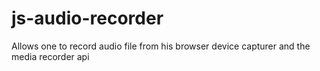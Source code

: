 # js-audio-recorder
Allows one to record audio file from his browser device capturer and the media recorder api
